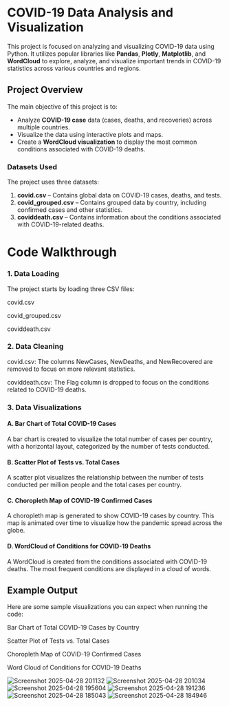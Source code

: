 # COVID-19 Data Analysis and Visualization

This project is focused on analyzing and visualizing COVID-19 data using Python. It utilizes popular libraries like **Pandas**, **Plotly**, **Matplotlib**, and **WordCloud** to explore, analyze, and visualize important trends in COVID-19 statistics across various countries and regions.

## Project Overview

The main objective of this project is to:
- Analyze **COVID-19 case** data (cases, deaths, and recoveries) across multiple countries.
- Visualize the data using interactive plots and maps.
- Create a **WordCloud visualization** to display the most common conditions associated with COVID-19 deaths.

### Datasets Used
The project uses three datasets:
1. **covid.csv** – Contains global data on COVID-19 cases, deaths, and tests.
2. **covid_grouped.csv** – Contains grouped data by country, including confirmed cases and other statistics.
3. **coviddeath.csv** – Contains information about the conditions associated with COVID-19-related deaths.

# Code Walkthrough
### 1. Data Loading
The project starts by loading three CSV files:

covid.csv

covid_grouped.csv

coviddeath.csv

### 2. Data Cleaning
covid.csv: The columns NewCases, NewDeaths, and NewRecovered are removed to focus on more relevant statistics.

coviddeath.csv: The Flag column is dropped to focus on the conditions related to COVID-19 deaths.

### 3. Data Visualizations
#### A. Bar Chart of Total COVID-19 Cases
A bar chart is created to visualize the total number of cases per country, with a horizontal layout, categorized by the number of tests conducted.

#### B. Scatter Plot of Tests vs. Total Cases
A scatter plot visualizes the relationship between the number of tests conducted per million people and the total cases per country.

#### C. Choropleth Map of COVID-19 Confirmed Cases
A choropleth map is generated to show COVID-19 cases by country. This map is animated over time to visualize how the pandemic spread across the globe.

#### D. WordCloud of Conditions for COVID-19 Deaths
A WordCloud is created from the conditions associated with COVID-19 deaths. The most frequent conditions are displayed in a cloud of words.

## Example Output
Here are some sample visualizations you can expect when running the code:

Bar Chart of Total COVID-19 Cases by Country

Scatter Plot of Tests vs. Total Cases

Choropleth Map of COVID-19 Confirmed Cases

Word Cloud of Conditions for COVID-19 Deaths


![Screenshot 2025-04-28 201132](https://github.com/user-attachments/assets/b893d502-4839-47f8-91f0-4fab2aae2938)
![Screenshot 2025-04-28 201034](https://github.com/user-attachments/assets/504843cb-0bec-43de-bc19-aab786277174)
![Screenshot 2025-04-28 195604](https://github.com/user-attachments/assets/02ba454a-4ed3-4271-95eb-14e74446ecb1)
![Screenshot 2025-04-28 191236](https://github.com/user-attachments/assets/671886f0-510e-478e-8670-245642e8366f)
![Screenshot 2025-04-28 185043](https://github.com/user-attachments/assets/7436f0d8-51f7-40a9-b149-a7eac75a7272)
![Screenshot 2025-04-28 184946](https://github.com/user-attachments/assets/ce42e906-bc46-430d-853b-439e91f6743b)
